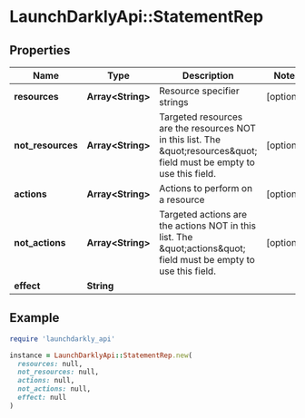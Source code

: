 # LaunchDarklyApi::StatementRep

## Properties

| Name | Type | Description | Notes |
| ---- | ---- | ----------- | ----- |
| **resources** | **Array&lt;String&gt;** | Resource specifier strings | [optional] |
| **not_resources** | **Array&lt;String&gt;** | Targeted resources are the resources NOT in this list. The \&quot;resources\&quot; field must be empty to use this field. | [optional] |
| **actions** | **Array&lt;String&gt;** | Actions to perform on a resource | [optional] |
| **not_actions** | **Array&lt;String&gt;** | Targeted actions are the actions NOT in this list. The \&quot;actions\&quot; field must be empty to use this field. | [optional] |
| **effect** | **String** |  |  |

## Example

```ruby
require 'launchdarkly_api'

instance = LaunchDarklyApi::StatementRep.new(
  resources: null,
  not_resources: null,
  actions: null,
  not_actions: null,
  effect: null
)
```

